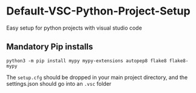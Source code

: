 # Default-VSC-Python-Project-Setup
Easy setup for python projects with visual studio code

## Mandatory Pip installs

```
python3 -m pip install mypy mypy-extensions autopep8 flake8 flake8-mypy
```

The `setup.cfg` should be dropped in your main project directory, and the settings.json should go into an
`.vsc` folder
